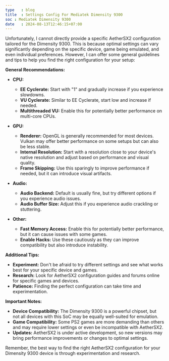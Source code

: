```yaml
---
type   : blog
title  : Settings Config For Mediatek Dimensity 9300
soc : Mediatek Dimensity 9300
date   : 2024-08-13T12:46:15+07:00
---
```


Unfortunately, I cannot directly provide a specific AetherSX2 configuration tailored for the Dimensity 9300. This is because optimal settings can vary significantly depending on the specific device, game being emulated, and even individual preferences. However, I can offer some general guidelines and tips to help you find the right configuration for your setup:

**General Recommendations:**

* **CPU:**
    * **EE Cyclerate:** Start with "1" and gradually increase if you experience slowdowns.
    * **VU Cyclerate:** Similar to EE Cyclerate, start low and increase if needed.
    * **Multithreaded VU:** Enable this for potentially better performance on multi-core CPUs.

* **GPU:**
    * **Renderer:** OpenGL is generally recommended for most devices. Vulkan may offer better performance on some setups but can also be less stable.
    * **Internal Resolution:** Start with a resolution close to your device's native resolution and adjust based on performance and visual quality.
    * **Frame Skipping:** Use this sparingly to improve performance if needed, but it can introduce visual artifacts.

* **Audio:**
    * **Audio Backend:** Default is usually fine, but try different options if you experience audio issues.
    * **Audio Buffer Size:** Adjust this if you experience audio crackling or stuttering.

* **Other:**
    * **Fast Memory Access:** Enable this for potentially better performance, but it can cause issues with some games.
    * **Enable Hacks:** Use these cautiously as they can improve compatibility but also introduce instability.

**Additional Tips:**

* **Experiment:** Don't be afraid to try different settings and see what works best for your specific device and games.
* **Research:** Look for AetherSX2 configuration guides and forums online for specific games and devices.
* **Patience:** Finding the perfect configuration can take time and experimentation.

**Important Notes:**

* **Device Compatibility:** The Dimensity 9300 is a powerful chipset, but not all devices with this SoC may be equally well-suited for emulation.
* **Game Compatibility:** Some PS2 games are more demanding than others and may require lower settings or even be incompatible with AetherSX2.
* **Updates:** AetherSX2 is under active development, so new versions may bring performance improvements or changes to optimal settings.

Remember, the best way to find the right AetherSX2 configuration for your Dimensity 9300 device is through experimentation and research. 
